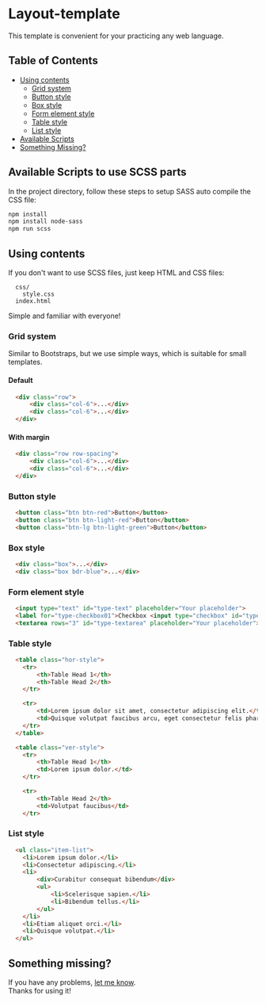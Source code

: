 # Layout-template
This template is convenient for your practicing any web language.

## Table of Contents
- [Using contents](#using-content)
  - [Grid system](#grid-system)
  - [Button style](#button-style)
  - [Box style](#box-style)
  - [Form element style](#form-element-style)
  - [Table style](#table-style)
  - [List style](#list-style)
- [Available Scripts](#available-scripts)
- [Something Missing?](#something-missing)

## Available Scripts to use SCSS parts
In the project directory, follow these steps to setup SASS auto compile the CSS file:

```sh
npm install
npm install node-sass
npm run scss
```

## Using contents
If you don't want to use SCSS files, just keep HTML and CSS files:
```
  css/
    style.css
  index.html
```

Simple and familiar with everyone!

### Grid system
Similar to Bootstraps, but we use simple ways, which is suitable for small templates.
#### Default
```html
  <div class="row">
      <div class="col-6">...</div>
      <div class="col-6">...</div>
  </div>
```

#### With margin
```html
  <div class="row row-spacing">
      <div class="col-6">...</div>
      <div class="col-6">...</div>
  </div>
```

### Button style
```html
  <button class="btn btn-red">Button</button>
  <button class="btn btn-light-red">Button</button>
  <button class="btn-lg btn-light-green">Button</button>
```

### Box style
```html
  <div class="box">...</div>
  <div class="box bdr-blue">...</div>
```

### Form element style
```html
  <input type="text" id="type-text" placeholder="Your placeholder">
  <label for="type-checkbox01">Checkbox <input type="checkbox" id="type-checkbox01" checked="checked"></label>
  <textarea rows="3" id="type-textarea" placeholder="Your placeholder"></textarea>
```

### Table style
```html
  <table class="hor-style">
    <tr>
        <th>Table Head 1</th>
        <th>Table Head 2</th>
    </tr>

    <tr>
        <td>Lorem ipsum dolor sit amet, consectetur adipiscing elit.</td>
        <td>Quisque volutpat faucibus arcu, eget consectetur felis pharetra quis.</td>
    </tr>
  </table>

  <table class="ver-style">
    <tr>
        <th>Table Head 1</th>
        <td>Lorem ipsum dolor.</td>
    </tr>

    <tr>
        <th>Table Head 2</th>
        <td>Volutpat faucibus</td>
    </tr>
```

### List style
```html
  <ul class="item-list">
    <li>Lorem ipsum dolor.</li>
    <li>Consectetur adipiscing.</li>
    <li>
        <div>Curabitur consequat bibendum</div>
        <ul>
            <li>Scelerisque sapien.</li>
            <li>Bibendum tellus.</li>
        </ul>
    </li>
    <li>Etiam aliquet orci.</li>
    <li>Quisque volutpat.</li>
  </ul>
```

## Something missing?

If you have any problems, [let me know](https://github.com/hocwebchuan/Layout-theme-basic/issues).<br>
Thanks for using it!